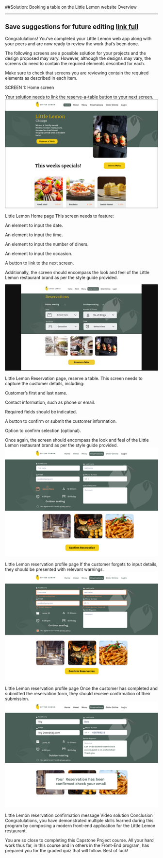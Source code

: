 ##Solution: Booking a table on the Little Lemon website
Overview

--------
Save suggestions for future editing
[link full](https://www.coursera.org/learn/meta-front-end-developer-capstone/supplement/QCzgi/solution-booking-a-table-on-the-little-lemon-website)
-------

Congratulations! You’ve completed your Little Lemon web app along with your peers and are now ready to review the work that’s been done.

The following screens are a possible solution for your projects and the design proposed may vary. However, although the designs may vary, the screens do need to contain the required elements described for each.

Make sure to check that screens you are reviewing contain the required elements as described in each item.

SCREEN 1: Home screen

Your solution needs to link the reserve-a-table button to your next screen.
![homepage](./img/homepage.png)


Little Lemon Home page
This screen needs to feature:

An element to input the date.

An element to input the time.

An element to input the number of diners.

An element to input the occasion.

A button to link to the next screen.

Additionally, the screen should encompass the look and feel of the Little Lemon restaurant brand as per the style guide provided.

![bookingPage](./img/reservation-screen.jpg)


Little Lemon Reservation page, reserve a table.
This screen needs to capture the customer details, including:

Customer’s first and last name.

Contact information, such as phone or email.

Required fields should be indicated.

A button to confirm or submit the customer information.

Option to confirm selection (optional).

Once again, the screen should encompass the look and feel of the Little Lemon restaurant brand as per the style guide provided.
![bookingPage with custommer information](./img/reservation-with-customer-details.png)

Little Lemon reservation profile page
If the customer forgets to input details, they should be presented with relevant warnings.
![bookingPage with relevant warnings](./img/reservation-with-relevant-warnings.png)


Little Lemon reservation profile page
Once the customer has completed and submitted the reservation form, they should receive confirmation of their submission.
![bookingPage confirmation of their submission](./img/reservation-with-confirm-submit.png)


Little Lemon reservation confirmation message
Video solution
Conclusion
Congratulations, you have demonstrated multiple skills learned during this program by composing a modern front-end application for the Little Lemon restaurant. 

You are so close to completing this Capstone Project course. All your hard work thus far, in this course and in others in the Front-End program, has prepared you for the graded quiz that will follow. Best of luck!